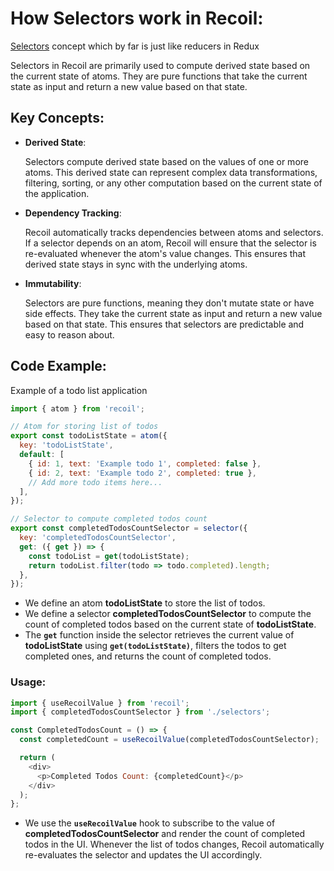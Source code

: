 # How Selectors work in Recoil:

[Selectors](https://recoiljs.org/docs/basic-tutorial/selectors) concept which by far is just like reducers in Redux 

Selectors in Recoil are primarily used to compute derived state based on the current state of atoms. They are pure functions that take the current state as input and return a new value based on that state.

## Key Concepts:
 - __Derived State__:

   Selectors compute derived state based on the values of one or more atoms. This derived state can represent complex data transformations, filtering, sorting, or any other computation based on the current state of the application.

- __Dependency Tracking__:

    Recoil automatically tracks dependencies between atoms and selectors. If a selector depends on an atom, Recoil will ensure that the selector is re-evaluated whenever the atom's value changes. This ensures that derived state stays in sync with the underlying atoms.

- __Immutability__:

    Selectors are pure functions, meaning they don't mutate state or have side effects. They take the current state as input and return a new value based on that state. This ensures that selectors are predictable and easy to reason about.


## Code Example:
Example of a todo list application

```javascript
import { atom } from 'recoil';

// Atom for storing list of todos
export const todoListState = atom({
  key: 'todoListState',
  default: [
    { id: 1, text: 'Example todo 1', completed: false },
    { id: 2, text: 'Example todo 2', completed: true },
    // Add more todo items here...
  ],
});

// Selector to compute completed todos count
export const completedTodosCountSelector = selector({
  key: 'completedTodosCountSelector',
  get: ({ get }) => {
    const todoList = get(todoListState);
    return todoList.filter(todo => todo.completed).length;
  },
});

```
  - We define an atom __todoListState__ to store the list of todos.
  - We define a selector __completedTodosCountSelector__ to compute the count of completed todos based on the current state of __todoListState__.
  - The __`get`__ function inside the selector retrieves the current value of __todoListState__ using __`get(todoListState)`__, filters the todos to get completed ones, and returns the count of completed todos.

### Usage:

```javascript
import { useRecoilValue } from 'recoil';
import { completedTodosCountSelector } from './selectors';

const CompletedTodosCount = () => {
  const completedCount = useRecoilValue(completedTodosCountSelector);

  return (
    <div>
      <p>Completed Todos Count: {completedCount}</p>
    </div>
  );
};

```
  - We use the __`useRecoilValue`__ hook to subscribe to the value of __completedTodosCountSelector__ and render the count of completed todos in the UI. Whenever the list of todos changes, Recoil automatically re-evaluates the selector and updates the UI accordingly.
